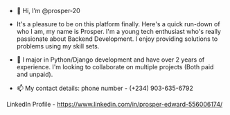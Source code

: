 - 👋 Hi, I’m @prosper-20
- It's a pleasure to be on this platform finally. Here's a quick run-down of who I am, my name is Prosper. I'm a young tech enthusiast who's really passionate about Backend Development. I enjoy providing solutions to problems using my skill sets.
- 🌱 I major in Python/Django development and have over 2 years of experience. I'm looking to collaborate on multiple projects (Both paid and unpaid).

- 📫 My contact details:
phone number - (+234) 903-635-6792

LinkedIn Profile - https://www.linkedin.com/in/prosper-edward-556006174/

<!---
prosper-20/prosper-20 is a ✨ special ✨ repository because its `README.md` (this file) appears on your GitHub profile.
You can click the Preview link to take a look at your changes.
--->
